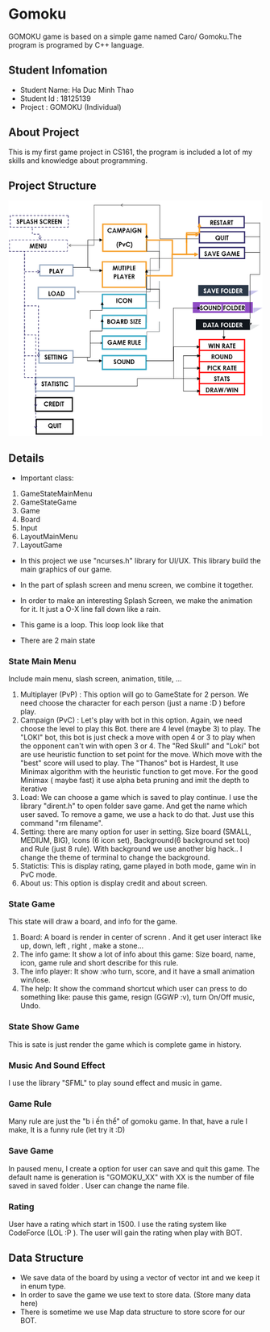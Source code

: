 # Gomoku
GOMOKU game is based on a simple game named Caro/ Gomoku.The program is programed by C++ language.

## Student Infomation

- Student Name: Ha Duc Minh Thao
- Student Id  : 18125139
- Project     : GOMOKU (Individual)

## About Project
This is my first game project in CS161, the program is included a lot of my skills and knowledge about programming.

## Project Structure

![](screenshot/structure.png)

## Details

- Important class:
1. GameStateMainMenu
2. GameStateGame
3. Game
4. Board
5. Input
6. LayoutMainMenu
7. LayoutGame

- In this project we use "ncurses.h" library for UI/UX. This library build the main graphics of our game.


- In the part of splash screen and menu screen, we combine it together.
- In order to make an interesting Splash Screen, we make the animation for it. It just a O-X line fall down like a rain.
- This game is a loop. This loop look like that

- There are 2 main state
 ### State Main Menu
  Include main menu, slash screen, animation, titile, …
 1. Multiplayer (PvP) : This option will go to GameState for 2 person. We need choose the character for each person (just a name :D ) before play.
 2. Campaign (PvC) : Let's play with bot in this option. Again, we need choose the level to play this Bot. there are 4 level (maybe 3) to play. The "LOKI" bot, this bot is just check a move with open 4 or 3 to play when the opponent can't win with open 3 or 4. The "Red Skull" and "Loki" bot are use heuristic function to set point for the move. Which move with the "best" score will used to play. The "Thanos" bot is Hardest, It use Minimax algorithm with the heuristic function to get move. For the good Minimax ( maybe fast) it use alpha beta pruning and imit the depth to iterative
 3. Load: We can choose a game which is saved to play continue. I use the library "dirent.h" to open folder save game. And get the name which user saved. To remove a game, we use a hack to do that. Just use this command "rm filename".
 4. Setting: there are many option for user in setting. Size board (SMALL, MEDIUM, BIG), Icons (6 icon set), Background(6 background set too) and Rule (just 8 rule). With background we use another big hack.. I change the theme of terminal to change the background.
 5. Statictis: This is display rating, game played in both mode, game win in PvC mode.
 6. About us: This option is display credit and about screen.
 
 ### State Game
  This state will draw a board, and info for the game.
 1. Board: A board is render in center of screnn . And it get user interact like up, down, left , right , make a stone…
 2. The info game: It show a lot of info about this game: Size board, name, icon, game rule and short describe for this rule.
 3. The info player: It show :who turn, score, and it have a small animation win/lose.
 4. The help: It show the command shortcut which user can press to do something like: pause this game, resign (GGWP :v), turn On/Off music, Undo.
 
 ### State Show Game
  This is sate is just render the game which is complete game in history.
 
 ### Music And Sound Effect
 I use the library "SFML" to play sound effect and music in game.
 
 ### Game Rule
  Many rule are just the "b i ến thể" of gomoku game. In that, have a rule I make, It is a funny rule (let try it :D)
  
 ### Save Game
  In paused menu, I create a option for user can save and quit this game. The default name is generation is "GOMOKU_XX" with XX is the number of file saved in saved folder . User can change the name file.
  
 ### Rating
  User have a rating which start in 1500. I use the rating system like CodeForce (LOL :P ). The user will gain the rating when play with BOT.
  
## Data Structure

- We save data of the board by using a vector of vector int and we keep it in enum type.
- In order to save the game we use text to store data. (Store many data here)
- There is sometime we use Map data structure to store  score for our BOT.
